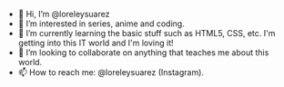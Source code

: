 - 👋 Hi, I’m @loreleysuarez
- 👀 I’m interested in series, anime and coding.
- 🌱 I’m currently learning the basic stuff such as HTML5, CSS, etc. I'm getting into this IT world and I'm loving it!
- 💞️ I’m looking to collaborate on anything that teaches me about this world.
- 📫 How to reach me: @loreleysuarez (Instagram).

<!---
loreleysuarez/loreleysuarez is a ✨ special ✨ repository because its `README.md` (this file) appears on your GitHub profile.
You can click the Preview link to take a look at your changes.
--->
